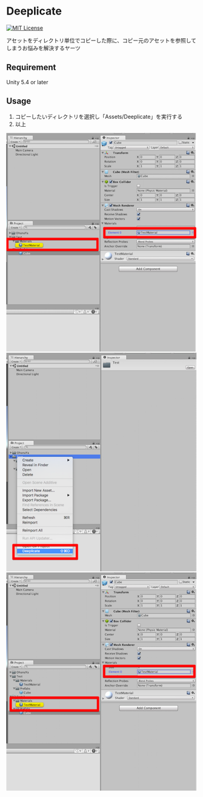 # Deeplicate

[![MIT License](http://img.shields.io/badge/license-MIT-blue.svg?style=flat-square)](LICENSE)

アセットをディレクトリ単位でコピーした際に、コピー元のアセットを参照してしまうお悩みを解決するヤーツ

## Requirement

Unity 5.4 or later

## Usage

1. コピーしたいディレクトリを選択し「Assets/Deeplicate」を実行する
2. 以上

![コピー元のアセットの参照関係](./images/1.png)
![Deeplicate実行](./images/2.png)
![コピーしたアセットの参照関係](./images/3.png)
